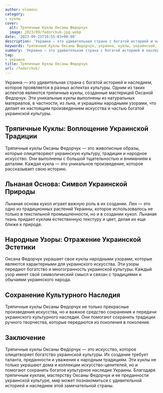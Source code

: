 ```yaml
---
author: olomouc
category:
- куклы
cover:
  alt: Тряпичные Куклы Оксаны Федорчук
  image: 2023/09/fedorchuk-jpg.webp
date: '2023-09-25T10:55:03+00:00'
description: 'Украина — это удивительная страна с богатой историей и наследием, которое проявляется в разных аспектах культуры. Одним из таких аспектов являются...'
keywords: Тряпичные Куклы Оксаны Федорчук, украина, куклы, украинской, федорчук, это, тряпичные, которое, культуры, оксаны, искусства, традиции, которые, искусство, льнаная, только, украинского
summary: 'Украина — это удивительная страна с богатой историей и наследием, которое проявляется в разных аспектах культуры. Одним из таких аспектов являются...'
tag:
- украина
title: Тряпичные Куклы Оксаны Федорчук
url: /fedorchuk/
---
```


Украина — это удивительная страна с богатой историей и наследием, которое проявляется в разных аспектах культуры. Одним из таких аспектов являются тряпичные куклы, созданные мастерицей Оксаной Федорчук. Эти уникальные куклы выполнены из натуральных материалов, в частности, из льна, и украшены народными узорами, что делает их настоящим произведением искусства и частью богатой украинской культуры.

## Тряпичные Куклы: Воплощение Украинской Традиции

Тряпичные куклы Оксаны Федорчук — это живописные образы, которые олицетворяют украинскую культуру, традиции и народное искусство. Они выполнены с большой тщательностью и вниманием к деталям. Каждая кукла — это уникальное произведение, которое рассказывает свою историю.

## Льнаная Основа: Символ Украинской Природы

Льнаная основа кукол играет важную роль в их создании. Лен — это одно из традиционных растений Украины, которое использовалось не только в текстильной промышленности, но и в создании кукол. Льнаная ткань придает куклам естественную текстуру и цвет, делая их еще ближе к природе.

## Народные Узоры: Отражение Украинской Эстетики

Оксана Федорчук украшает свои куклы народными узорами, которые являются характерными для украинского искусства. Эти узоры передают богатство и многогранность украинской культуры. Каждый узор имеет свой символический смысл и связан с традициями и обычаями украинского народа.

## Сохранение Культурного Наследия

Тряпичные куклы Оксаны Федорчук не только прекрасные произведения искусства, но и важное средство сохранения и передачи украинского культурного наследия. Они помогают сохранить традиции ручного творчества, которые передаются из поколения в поколение.

## Заключение

Тряпичные куклы Оксаны Федорчук — это искусство, которое олицетворяет богатство украинской культуры. Их создание требует таланта, преданности и уважения к народным традициям. Эти куклы не только украшают дома и коллекции искусство-ценителей, но и помогают сохранить богатое культурное наследие Украины. Благодаря тряпичным куклам, мастерству Оксаны Федорчук и ее преданности украинской культуре, мир может познакомиться с удивительной историей и наследием этой замечательной страны.